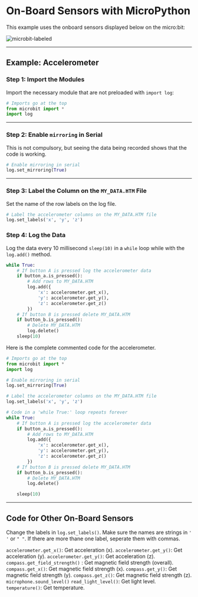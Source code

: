 # On-Board Sensors with MicroPython

This example uses the onboard sensors displayed below on the micro:bit:

![microbit-labeled](/Users/simon/Library/CloudStorage/OneDrive-Personal/-OneDrive-Shared/GitHub/Untitled/markdown-files/assets/microbit-labeled.png)

---

## Example: Accelerometer

### Step 1: Import the  Modules
Import the necessary module that are not preloaded with `import log`:

```python
# Imports go at the top
from microbit import *
import log
```
---
### Step 2: Enable `mirroring` in Serial

This is not compulsory, but seeing the data being recorded shows that the code is working.

```python
# Enable mirroring in serial
log.set_mirroring(True)
```

---

### Step 3: Label the Column on the `MY_DATA.HTM` File

Set the name of the row labels on the log file.

```python
# Label the accelerometer columns on the MY_DATA.HTM file
log.set_labels('x', 'y', 'z')
```

### Step 4: Log the Data

Log the data every 10 millisecond `sleep(10)` in a `while` loop while with the `log.add()`  method. 

```python
while True:
    # If button A is pressed log the accelerometer data
    if button_a.is_pressed():
        # Add rows to MY_DATA.HTM
        log.add({
            'x': accelerometer.get_x(),
            'y': accelerometer.get_y(),
            'z': accelerometer.get_z()
        })
    # If button B is pressed delete MY_DATA.HTM
    if button_b.is_pressed():
        # Delete MY_DATA.HTM
        log.delete()
    sleep(10)
```

   Here is the complete commented code for the accelerometer.

```python
# Imports go at the top
from microbit import *
import log

# Enable mirroring in serial
log.set_mirroring(True)

# Label the accelerometer columns on the MY_DATA.HTM file
log.set_labels('x', 'y', 'z')

# Code in a 'while True:' loop repeats forever
while True:
    # If button A is pressed log the accelerometer data
    if button_a.is_pressed():
        # Add rows to MY_DATA.HTM
        log.add({
            'x': accelerometer.get_x(),
            'y': accelerometer.get_y(),
            'z': accelerometer.get_z()
        })
    # If button B is pressed delete MY_DATA.HTM
    if button_b.is_pressed():
        # Delete MY_DATA.HTM
        log.delete()

    sleep(10)

```
---

## Code for Other On-Board Sensors




Change the labels in `log.set_labels()`. Make sure the names are strings in `' '` or `" "`. If there are more thane one label, seperate them with commas.

`accelerometer.get_x()`: Get acceleration (x).
`accelerometer.get_y()`: Get acceleration (y).
`accelerometer.get_y()`: Get acceleration (z).
`compass.get_field_strength()` : Get magnetic field strength (overall).
`compass.get_x()`: Get magnetic field strength (x).
`compass.get_y()`: Get magnetic field strength (y).
`compass.get_z()`: Get magnetic field strength (z).
`microphone.sound_level()`
`read_light_level()`: Get light level.
`temperature()`: Get temperature.
